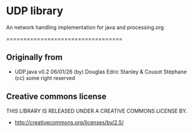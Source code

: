 # UDP library

An network handling implementation for java and processing.org

==================================

## Originally from

- UDP.java v0.2 06/01/26 (by) Douglas Edric Stanley & Cousot Stéphane (cc) some right reserved

## Creative commons license

THIS LIBRARY IS RELEASED UNDER A CREATIVE COMMONS LICENSE BY.
* http://creativecommons.org/licenses/by/2.5/

